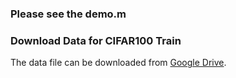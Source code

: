 ### Please see the demo.m

### Download Data for CIFAR100 Train
The data file can be downloaded from [Google Drive]([https://drive.google.com/your-link](https://drive.google.com/file/d/14C70h5eMv7lWAE9qQC9Wj9KSasgS1Zqp/view?usp=sharing)).

